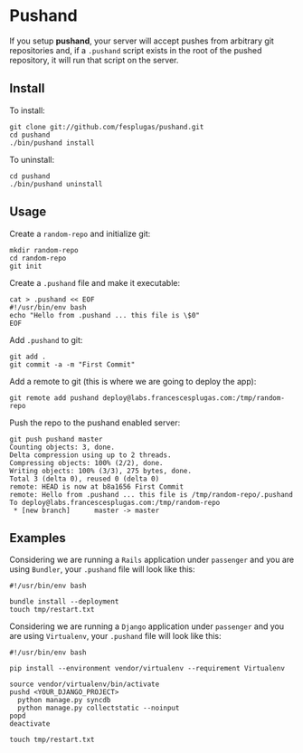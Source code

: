 Pushand
=======

If you setup **pushand**, your server will accept pushes from arbitrary
git repositories and, if a `.pushand` script exists in the root of the
pushed repository, it will run that script on the server.


Install
-------

To install:

    git clone git://github.com/fesplugas/pushand.git
    cd pushand
    ./bin/pushand install

To uninstall:

    cd pushand
    ./bin/pushand uninstall

Usage
-----

Create a `random-repo` and initialize git:

    mkdir random-repo
    cd random-repo
    git init

Create a `.pushand` file and make it executable:

    cat > .pushand << EOF
    #!/usr/bin/env bash
    echo "Hello from .pushand ... this file is \$0"
    EOF

Add `.pushand` to git:

    git add .
    git commit -a -m "First Commit"

Add a remote to git (this is where we are going to deploy the app):

    git remote add pushand deploy@labs.francescesplugas.com:/tmp/random-repo

Push the repo to the pushand enabled server:

    git push pushand master
    Counting objects: 3, done.
    Delta compression using up to 2 threads.
    Compressing objects: 100% (2/2), done.
    Writing objects: 100% (3/3), 275 bytes, done.
    Total 3 (delta 0), reused 0 (delta 0)
    remote: HEAD is now at b8a1656 First Commit
    remote: Hello from .pushand ... this file is /tmp/random-repo/.pushand
    To deploy@labs.francescesplugas.com:/tmp/random-repo
     * [new branch]      master -> master


Examples
--------

Considering we are running a `Rails` application under `passenger` and
you are using `Bundler`, your `.pushand` file will look like this:

    #!/usr/bin/env bash

    bundle install --deployment
    touch tmp/restart.txt

Considering we are running a `Django` application under `passenger` and
you are using `Virtualenv`, your `.pushand` file will look like this:

    #!/usr/bin/env bash

    pip install --environment vendor/virtualenv --requirement Virtualenv

    source vendor/virtualenv/bin/activate
    pushd <YOUR_DJANGO_PROJECT>
      python manage.py syncdb
      python manage.py collectstatic --noinput
    popd
    deactivate

    touch tmp/restart.txt
